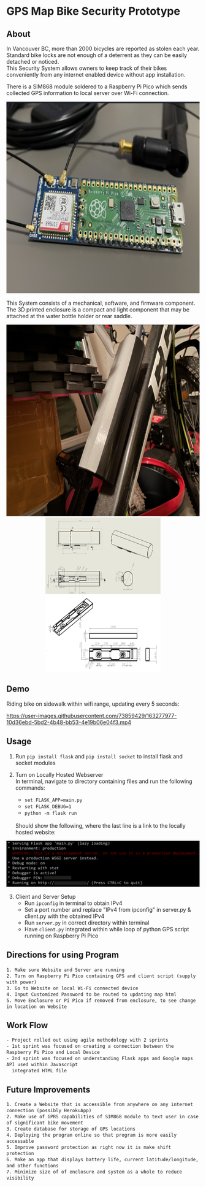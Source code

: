 # GPS Map Bike Security Prototype

## About

In Vancouver BC, more than 2000 bicycles are reported as stolen each year.<br />
Standard bike locks are not enough of a deterrent as they can be easily detached or noticed.<br />
This Security System allows owners to keep track of their bikes conveniently from any internet enabled device without app installation.<br />

There is a SIM868 module soldered to a Raspberry Pi Pico which sends collected GPS information to local server over Wi-Fi connection.<br /> 
<p align="center">
	<img src="images/RPiPico.PNG" width="750" height="500"> 
</p>

This System consists of a mechanical, software, and firmware component.<br />
The 3D printed enclosure is a compact and light component that may be attached at the water bottle holder or rear saddle.<br />

<p align="center">
	<img src="images/Enclosure.PNG" width="800" height="500"> <br />
	<img src="images/EnclosureMated.PNG" width="300" height="200"> 
	<img src="images/MatingPart.PNG" width="300" height="200">
</p>


## Demo
Riding bike on sidewalk within wifi range, updating every 5 seconds:

https://user-images.githubusercontent.com/73859429/163277977-10d36ebd-5bd2-4b48-bb53-4e19b06e04f3.mp4


## Usage

1. Run `pip install flask` and `pip install socket` to install flask and socket modules
    
2. Turn on Locally Hosted Webserver<br />
	In terminal, navigate to directory containing files and run the following commands:
	* `set FLASK_APP=main.py`
	* `set FLASK_DEBUG=1`
	* `python -m flask run`
	<br />
	Should show the following, where the last line is a link to the locally hosted website:

<p align="center">
	<img src="images/FLASKCapture.PNG">
</p>
	
3. Client and Server Setup
	* Run `ipconfig` in terminal to obtain IPv4
	* Set a port number and replace "IPv4 from ipconfig" in server.py & client.py with the obtained IPv4	
	* Run `server.py` in correct directory within terminal
	* Have `client.py` integrated within while loop of python GPS script running on Raspberry Pi Pico


## Directions for using Program
	
	1. Make sure Website and Server are running
	2. Turn on Raspberry Pi Pico containing GPS and client script (supply with power)
	3. Go to Website on local Wi-Fi connected device
	4. Input Customized Password to be routed to updating map html
	5. Move Enclosure or Pi Pico if removed from enclosure, to see change in location on Website


## Work Flow

	- Project rolled out using agile methodology with 2 sprints
	- 1st sprint was focused on creating a connection between the Raspberry Pi Pico and Local Device
	- 2nd sprint was focused on understanding Flask apps and Google maps API used within Javascript 
	  integrated HTML file

## Future Improvements

	1. Create a Website that is accessible from anywhere on any internet connection (possibly HerokuApp)
	2. Make use of GPRS capabilities of SIM868 module to text user in case of significant bike movement
	3. Create database for storage of GPS locations
	4. Deploying the program online so that program is more easily accessable 
	5. Improve password protection as right now it is make shift protection
	6. Make an app that displays battery life, current latitude/longitude, and other functions
	7. Minimize size of of enclosure and system as a whole to reduce visibility
